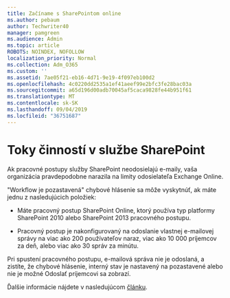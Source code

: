 ```yaml
---
title: Začíname s SharePointom online
ms.author: pebaum
author: Techwriter40
manager: pamgreen
ms.audience: Admin
ms.topic: article
ROBOTS: NOINDEX, NOFOLLOW
localization_priority: Normal
ms.collection: Adm_O365
ms.custom: ''
ms.assetid: 7ae05f21-eb16-4d71-9e19-4f097eb100d2
ms.openlocfilehash: 4c0220dd2535a1ef41aeef99e2bfc3fe28bac03a
ms.sourcegitcommit: a65d196d00adb70045af5caca9828fe44b951f61
ms.translationtype: MT
ms.contentlocale: sk-SK
ms.lasthandoff: 09/04/2019
ms.locfileid: "36751687"
---
```

# <a name="workflows-in-sharepoint"></a>Toky činností v službe SharePoint

Ak pracovné postupy služby SharePoint neodosielajú e-maily, vaša organizácia pravdepodobne narazila na limity odosielateľa Exchange Online.

"Workflow je pozastavená" chybové hlásenie sa môže vyskytnúť, ak máte jednu z nasledujúcich položiek:

- Máte pracovný postup SharePoint Online, ktorý používa typ platformy SharePoint 2010 alebo SharePoint 2013 pracovného postupu.

- Pracovný postup je nakonfigurovaný na odoslanie vlastnej e-mailovej správy na viac ako 200 používateľov naraz, viac ako 10 000 príjemcov za deň, alebo viac ako 30 správ za minútu.

Pri spustení pracovného postupu, e-mailová správa nie je odoslaná, a zistíte, že chybové hlásenie, interný stav je nastavený na pozastavené alebo nie je možné Odoslať príjemcovi sa zobrazí.

Ďalšie informácie nájdete v nasledujúcom [článku](https://docs.microsoft.com/sharepoint/support/workflows/configured-workflow-fails-running).

